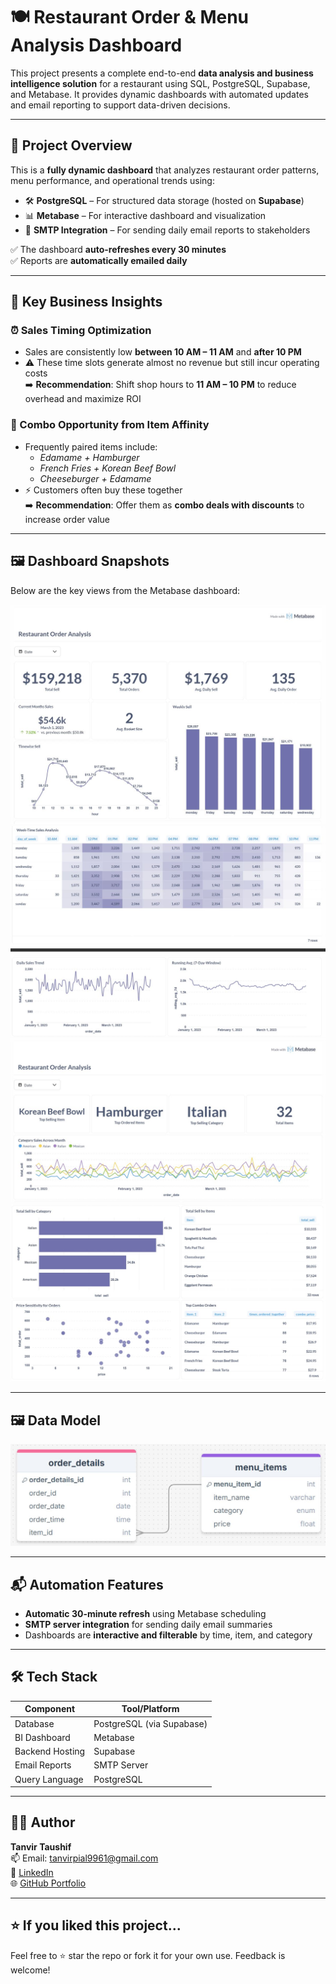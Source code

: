 # 🍽️ Restaurant Order & Menu Analysis Dashboard

This project presents a complete end-to-end **data analysis and business intelligence solution** for a restaurant using SQL, PostgreSQL, Supabase, and Metabase. It provides dynamic dashboards with automated updates and email reporting to support data-driven decisions.

---

## 📌 Project Overview

This is a **fully dynamic dashboard** that analyzes restaurant order patterns, menu performance, and operational trends using:

- 🛠️ **PostgreSQL** – For structured data storage (hosted on **Supabase**)
- 📊 **Metabase** – For interactive dashboard and visualization
- 📡 **SMTP Integration** – For sending daily email reports to stakeholders

✅ The dashboard **auto-refreshes every 30 minutes**  
✅ Reports are **automatically emailed daily**

---

## 🧠 Key Business Insights

### ⏰ Sales Timing Optimization
- Sales are consistently low **between 10 AM – 11 AM** and **after 10 PM**
- ⚠️ These time slots generate almost no revenue but still incur operating costs  
➡️ **Recommendation**: Shift shop hours to **11 AM – 10 PM** to reduce overhead and maximize ROI

### 🧾 Combo Opportunity from Item Affinity
- Frequently paired items include:
  - *Edamame + Hamburger*
  - *French Fries + Korean Beef Bowl*
  - *Cheeseburger + Edamame*
- ⚡ Customers often buy these together  
➡️ **Recommendation**: Offer them as **combo deals with discounts** to increase order value

---

## 🖼️ Dashboard Snapshots

Below are the key views from the Metabase dashboard:


![Image 1](Images/1.JPG)
![Image 2](Images/2.JPG)
![Image 3](Images/3.JPG)
![Image 4](Images/4.JPG)

---

## 🖼️ Data Model
![Data Model](Images/data_model.JPG)

---

## 📬 Automation Features

- **Automatic 30-minute refresh** using Metabase scheduling
- **SMTP server integration** for sending daily email summaries
- Dashboards are **interactive and filterable** by time, item, and category

---

## 🛠️ Tech Stack

| Component      | Tool/Platform        |
|----------------|----------------------|
| Database       | PostgreSQL (via Supabase) |
| BI Dashboard   | Metabase             |
| Backend Hosting| Supabase             |
| Email Reports  | SMTP Server          |
| Query Language | PostgreSQL           |

---

## 👨‍💻 Author

**Tanvir Taushif**  
📫 Email: tanvirpial9961@gmail.com  
🔗 [LinkedIn](https://www.linkedin.com/in/tanvir-taushif-751044204/)  
🌐 [GitHub Portfolio](https://github.com/Tanvir-Taushif)

---

## ⭐ If you liked this project...

Feel free to ⭐️ star the repo or fork it for your own use. Feedback is welcome!

